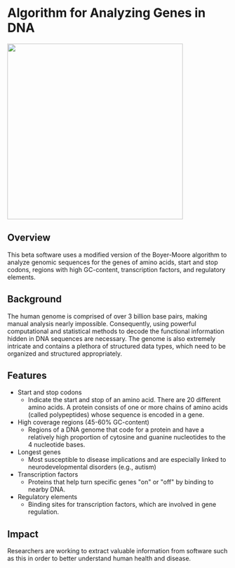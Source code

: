 # Algorithm for Analyzing Genes in DNA

<img src="https://user-images.githubusercontent.com/96280466/182701235-67ac54c0-2cc2-465d-9458-0a9bef98f439.png" width="400"/>

## Overview
This beta software uses a modified version of the Boyer-Moore algorithm to analyze genomic sequences for the genes of amino acids, start and stop codons, regions with high GC-content, transcription factors, and regulatory elements.

## Background
The human genome is comprised of over 3 billion base pairs, making manual analysis nearly impossible. Consequently, using powerful computational and statistical methods to decode the functional information hidden in DNA sequences are necessary. The genome is also extremely intricate and contains a plethora of structured data types, which need to be organized and structured appropriately.

## Features
* Start and stop codons
  * Indicate the start and stop of an amino acid. There are 20 different amino acids. A protein consists of one or more chains of amino acids (called polypeptides) whose sequence is encoded in a gene.
* High coverage regions (45-60% GC-content)
  * Regions of a DNA genome that code for a protein and have a relatively high proportion of cytosine and guanine nucleotides to the 4 nucleotide bases.
* Longest genes
  * Most susceptible to disease implications and are especially linked to neurodevelopmental disorders (e.g., autism)
* Transcription factors
  * Proteins that help turn specific genes "on" or "off" by binding to nearby DNA.
* Regulatory elements
  * Binding sites for transcription factors, which are involved in gene regulation.

## Impact
Researchers are working to extract valuable information from software such as this in order to better understand human health and disease.
<!--https://www.spectrumnews.org/opinion/viewpoint/length-matters-disease-implications-for-long-genes/-->
